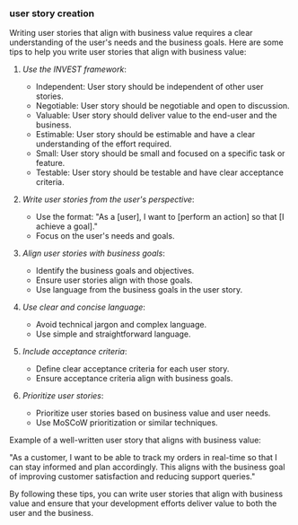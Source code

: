 ### user story creation 

Writing user stories that align with business value requires a clear understanding of the user's needs and the business goals. Here are some tips to help you write user stories that align with business value:

1. *Use the INVEST framework*:
    - Independent: User story should be independent of other user stories.
    - Negotiable: User story should be negotiable and open to discussion.
    - Valuable: User story should deliver value to the end-user and the business.
    - Estimable: User story should be estimable and have a clear understanding of the effort required.
    - Small: User story should be small and focused on a specific task or feature.
    - Testable: User story should be testable and have clear acceptance criteria.

2. *Write user stories from the user's perspective*:
    - Use the format: "As a [user], I want to [perform an action] so that [I achieve a goal]."
    - Focus on the user's needs and goals.

3. *Align user stories with business goals*:
    - Identify the business goals and objectives.
    - Ensure user stories align with those goals.
    - Use language from the business goals in the user story.

4. *Use clear and concise language*:
    - Avoid technical jargon and complex language.
    - Use simple and straightforward language.

5. *Include acceptance criteria*:
    - Define clear acceptance criteria for each user story.
    - Ensure acceptance criteria align with business goals.

6. *Prioritize user stories*:
    - Prioritize user stories based on business value and user needs.
    - Use MoSCoW prioritization or similar techniques.

Example of a well-written user story that aligns with business value:

"As a customer, I want to be able to track my orders in real-time so that I can stay informed and plan accordingly. This aligns with the business goal of improving customer satisfaction and reducing support queries."

By following these tips, you can write user stories that align with business value and ensure that your development efforts deliver value to both the user and the business.
